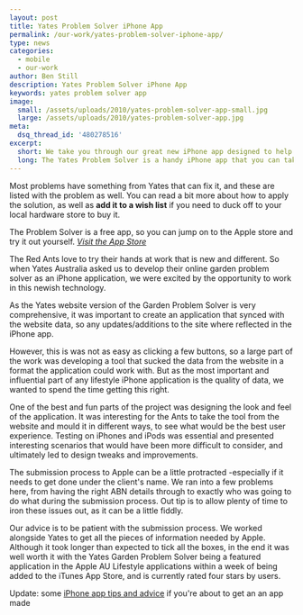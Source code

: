 ```yaml
---
layout: post
title: Yates Problem Solver iPhone App
permalink: /our-work/yates-problem-solver-iphone-app/
type: news
categories:
  - mobile
  - our-work
author: Ben Still
description: Yates Problem Solver iPhone App
keywords: yates problem solver app
image:
  small: /assets/uploads/2010/yates-problem-solver-app-small.jpg
  large: /assets/uploads/2010/yates-problem-solver-app.jpg
meta:
  dsq_thread_id: '480278516'
excerpt:
  short: We take you through our great new iPhone app designed to help solve those common garden problems.
  long: The Yates Problem Solver is a handy iPhone app that you can take with you into the garden. You can browse through some common (and some unusual) **problems, pests and diseases** that you find in an Australian garden. You can search via plant type, or category (pest, disease or weed). Once you've seen your problem, you can click through to get detailed information.
---
```


Most problems have something from Yates that can fix it, and these are listed with the problem as well. You can read a bit more about how to apply the solution, as well as **add it to a wish list** if you need to duck off to your local hardware store to buy it.

The Problem Solver is a free app, so you can jump on to the Apple store and try it out yourself. *[Visit the App Store](http://itunes.apple.com/au/app/yates-garden-problem-solver/id388924198?mt=8)*

The Red Ants love to try their hands at work that is new and different. So when Yates Australia asked us to develop their online garden problem solver as an iPhone application, we were excited by the opportunity to work in this newish technology.

As the Yates website version of the Garden Problem Solver is very comprehensive, it was important to create an application that synced with the website data, so any updates/additions to the site where reflected in the iPhone app.

However, this is was not as easy as clicking a few buttons, so a large part of the work was developing a tool that sucked the data from the website in a format the application could work with. But as the most important and influential part of any lifestyle iPhone application is the quality of data, we wanted to spend the time getting this right.

One of the best and fun parts of the project was designing the look and feel of the application. It was interesting for the Ants to take the tool from the website and mould it in different ways, to see what would be the best user experience. Testing on iPhones and iPods was essential and presented interesting scenarios that would have been more difficult to consider, and ultimately led to design tweaks and improvements.

The submission process to Apple can be a little protracted -especially if it needs to get done under the client's name. We ran into a few problems here, from having the right ABN details through to exactly who was going to do what during the submission process. Out tip is to allow plenty of time to iron these issues out, as it can be a little fiddly.

Our advice is to be patient with the submission process. We worked alongside Yates to get all the pieces of information needed by Apple. Although it took longer than expected to tick all the boxes, in the end it was well worth it with the Yates Garden Problem Solver being a featured application in the Apple AU Lifestyle applications within a week of being added to the iTunes App Store, and is currently rated four stars by users.

Update: some [iPhone app tips and advice](/mobile/id-like-an-iphone-app-ten-things-to-look-out-for/) if you're about to get an an app made

